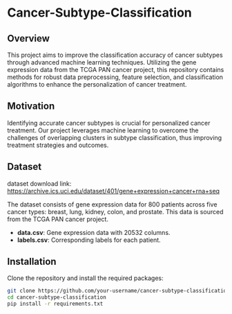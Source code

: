 # Cancer-Subtype-Classification
## Overview
This project aims to improve the classification accuracy of cancer subtypes through advanced machine learning techniques. Utilizing the gene expression data from the TCGA PAN cancer project, this repository contains methods for robust data preprocessing, feature selection, and classification algorithms to enhance the personalization of cancer treatment.

## Motivation
Identifying accurate cancer subtypes is crucial for personalized cancer treatment. Our project leverages machine learning to overcome the challenges of overlapping clusters in subtype classification, thus improving treatment strategies and outcomes.

## Dataset
dataset download link:
https://archive.ics.uci.edu/dataset/401/gene+expression+cancer+rna+seq

The dataset consists of gene expression data for 800 patients across five cancer types: breast, lung, kidney, colon, and prostate. This data is sourced from the TCGA PAN cancer project.

- **data.csv**: Gene expression data with 20532 columns.
- **labels.csv**: Corresponding labels for each patient.

## Installation
Clone the repository and install the required packages:

```bash
git clone https://github.com/your-username/cancer-subtype-classification.git
cd cancer-subtype-classification
pip install -r requirements.txt
